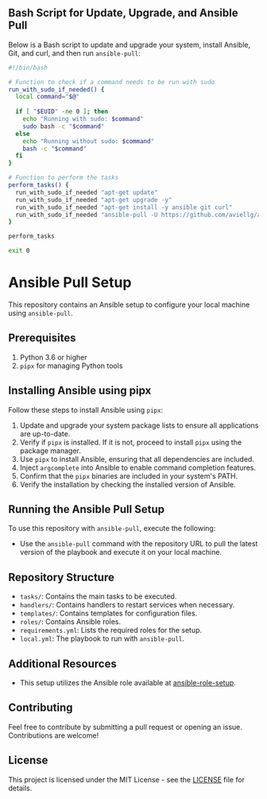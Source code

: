 ## Bash Script for Update, Upgrade, and Ansible Pull

Below is a Bash script to update and upgrade your system, install Ansible, Git, and curl, and then run `ansible-pull`:

```bash
#!/bin/bash

# Function to check if a command needs to be run with sudo
run_with_sudo_if_needed() {
  local command="$@"
  
  if [ "$EUID" -ne 0 ]; then
    echo "Running with sudo: $command"
    sudo bash -c "$command"
  else
    echo "Running without sudo: $command"
    bash -c "$command"
  fi
}

# Function to perform the tasks
perform_tasks() {
  run_with_sudo_if_needed "apt-get update"
  run_with_sudo_if_needed "apt-get upgrade -y"
  run_with_sudo_if_needed "apt-get install -y ansible git curl"
  run_with_sudo_if_needed "ansible-pull -U https://github.com/aviellg/ansible-pull-setup.git"
}

perform_tasks

exit 0
```
# Ansible Pull Setup

This repository contains an Ansible setup to configure your local machine using `ansible-pull`.

## Prerequisites

1. Python 3.6 or higher
2. `pipx` for managing Python tools

## Installing Ansible using pipx

Follow these steps to install Ansible using `pipx`:

1. Update and upgrade your system package lists to ensure all applications are up-to-date.
2. Verify if `pipx` is installed. If it is not, proceed to install `pipx` using the package manager.
3. Use `pipx` to install Ansible, ensuring that all dependencies are included.
4. Inject `argcomplete` into Ansible to enable command completion features.
5. Confirm that the `pipx` binaries are included in your system's PATH.
6. Verify the installation by checking the installed version of Ansible.

## Running the Ansible Pull Setup

To use this repository with `ansible-pull`, execute the following:

- Use the `ansible-pull` command with the repository URL to pull the latest version of the playbook and execute it on your local machine.

## Repository Structure

- `tasks/`: Contains the main tasks to be executed.
- `handlers/`: Contains handlers to restart services when necessary.
- `templates/`: Contains templates for configuration files.
- `roles/`: Contains Ansible roles.
- `requirements.yml`: Lists the required roles for the setup.
- `local.yml`: The playbook to run with `ansible-pull`.

## Additional Resources

- This setup utilizes the Ansible role available at [ansible-role-setup](https://github.com/aviellg/ansible-role-setup).

## Contributing

Feel free to contribute by submitting a pull request or opening an issue. Contributions are welcome!

## License

This project is licensed under the MIT License - see the [LICENSE](LICENSE) file for details.

